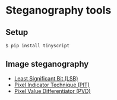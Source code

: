 # Steganography tools

## Setup

```sh
$ pip install tinyscript
```

## Image steganography

- [Least Significant Bit (LSB)](https://gist.github.com/dhondta/d2151c82dcd9a610a7380df1c6a0272c)
- [Pixel Indicator Technique (PIT)](https://gist.github.com/dhondta/30abb35bb8ee86109d17437b11a1477a)
- [Pixel Value Differentiator (PVD)](https://gist.github.com/dhondta/feaf4f5fb3ed8d1eb7515abe8cde4880)

